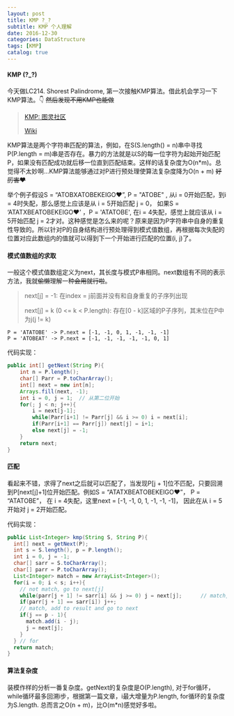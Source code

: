 ```yaml
---
layout: post
title: KMP ?_?
subtitle: KMP 个人理解
date: 2016-12-30
categories: DataStructure
tags: [KMP]
catalog: true
---
```


#### KMP (?_?)

今天做LC214. Shorest Palindrome, 第一次接触KMP算法。借此机会学习一下KMP算法。👇  ~~然后发现不用KMP也能做~~

> [KMP: 图灵社区](http://www.ituring.com.cn/article/59881)
>
> [Wiki](https://en.wikipedia.org/wiki/Knuth%E2%80%93Morris%E2%80%93Pratt_algorithm)

KMP算法是两个字符串匹配的算法，例如，在S(S.length() = n)串中寻找P(P.length = m)串是否存在。暴力的方法就是以S的每一位字符为起始开始匹配P，如果没有匹配成功就后移一位直到匹配结束。这样的话复杂度为O(n*m)。总觉得不太妙啊...KMP算法能够通过对P进行预处理使算法复杂度降为O(n + m) ~~好厉害❤~~

举个例子假设S = “ATOBXATOBEKEIGO❤”, P = "ATOBE" , 从i = 0开始匹配，到i = 4时失配，那么感觉上应该是从 i = 5开始匹配 j = 0， 如果S = ‘ATATXBEATOBEKEIGO❤’ ，P = 'ATATOBE', 在i = 4失配，感觉上就应该从 i = 5开始匹配 j = 2才对。这种感觉是怎么来的呢？原来是因为P字符串中自身的重复性导致的。所以针对P的自身结构进行预处理得到模式值数组，再根据每次失配的位置对应此数组内的值就可以得到下一个开始进行匹配的位置(i, j)了。

#### 模式值数组的求取

一般这个模式值数组定义为next，其长度与模式P串相同。next数组有不同的表示方法，我就~~偷懒~~理解一种~~会用就行啦~~。

>next[j] = -1:  在index = j前面并没有和自身重复的子序列出现
>
>next[j] = k (0 <= k < P.length): 存在[0 - k]区域的P子序列，其末位在P中为j(j != k)

```
P = 'ATATOBE' -> P.next = [-1, -1, 0, 1, -1, -1, -1]
P = 'ATOBEAT' -> P.next = [-1, -1, -1, -1, -1, 0, 1]
```

代码实现：

```java
public int[] getNext(String P){
  	int n = P.length();
  	char[] Parr = P.toCharArray();
  	int[] next = new int[n];
  	Arrays.fill(next, -1);
  	int i = 0, j = 1;  // 从第二位开始
  	for(; j < n; j++){
      	i = next[j-1];
      	while(Parr[i+1] != Parr[j] && i >= 0) i = next[i];
      	if(Parr[i+1] == Parr[j]) next[j] = i+1;
      	else next[j] = -1;
  	}
  	return next;
}
```

#### 匹配

看起来不错，求得了next之后就可以匹配了，当发现P[j + 1]位不匹配，只要回溯到P[next[j]+1]位开始匹配。例如S = “ATATXBEATOBEKEIGO❤”， P = “ATATOBE”， 在 i = 4失配，这里next = [-1, -1, 0, 1, -1, -1, -1]， 因此在从 i = 5开始对 j = 2开始匹配。

代码实现：

```java
public List<Integer> kmp(String S, String P){
  int[] next = getNext(P);
  int s = S.length(), p = P.length();
  int i = 0, j = -1;
  char[] sarr = S.toCharArray();
  char[] parr = P.toCharArray();
  List<Integer> match = new ArrayList<Integer>();
  for(i = 0; i < s; i++){
    // not match, go to next[j]
    while(parr[j + 1] != sarr[i] && j >= 0) j = next[j];	  // match, go to next char
    if(parr[j + 1] == sarr[i]) j++;
    // match, add to result and go to next
    if(j == p - 1){
      match.add(i - j);
      j = next[j];
    }
  } // for
  return match;
}
```

#### 算法复杂度

装模作样的分析一番复杂度。getNext的复杂度是O(P.length),  对于for循环，while循环最多回溯i步，根据第一篇文章，i最大增量为P.length, for循环的复杂度为S.length. 总而言之O(n + m)，比O(m*n)感觉好多啦。



